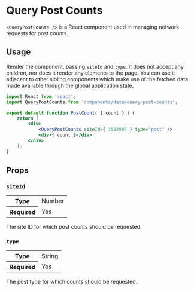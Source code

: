 # Query Post Counts

`<QueryPostCounts />` is a React component used in managing network requests for post counts.

## Usage

Render the component, passing `siteId` and `type`. It does not accept any children, nor does it render any elements to the page. You can use it adjacent to other sibling components which make use of the fetched data made available through the global application state.

```jsx
import React from 'react';
import QueryPostCounts from 'components/data/query-post-counts';

export default function PostCount( { count } ) {
	return (
		<div>
			<QueryPostCounts siteId={ 3584907 } type="post" />
			<div>{ count }</div>
		</div>
	);
}
```

## Props

### `siteId`

<table>
	<tr><th>Type</th><td>Number</td></tr>
	<tr><th>Required</th><td>Yes</td></tr>
</table>

The site ID for which post counts should be requested.

### `type`

<table>
	<tr><th>Type</th><td>String</td></tr>
	<tr><th>Required</th><td>Yes</td></tr>
</table>

The post type for which counts should be requested.
